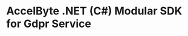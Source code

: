 [//]: # (This code is generated by tool. DO NOT EDIT.)

# AccelByte .NET (C#) Modular SDK for Gdpr Service